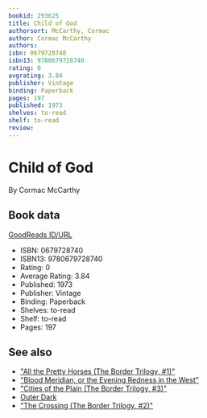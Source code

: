 ```yaml
---
bookid: 293625
title: Child of God
authorsort: McCarthy, Cormac
author: Cormac McCarthy
authors: 
isbn: 0679728740
isbn13: 9780679728740
rating: 0
avgrating: 3.84
publisher: Vintage
binding: Paperback
pages: 197
published: 1973
shelves: to-read
shelf: to-read
review: 
---
```


# Child of God

By Cormac McCarthy

## Book data

[GoodReads ID/URL](https://www.goodreads.com/book/show/293625)

- ISBN: 0679728740
- ISBN13: 9780679728740
- Rating: 0
- Average Rating: 3.84
- Published: 1973
- Publisher: Vintage
- Binding: Paperback
- Shelves: to-read
- Shelf: to-read
- Pages: 197


## See also

- ["All the Pretty Horses (The Border Trilogy, #1)"](All_the_Pretty_Horses_The_Border_Trilogy__1.md)
- ["Blood Meridian, or the Evening Redness in the West"](Blood_Meridian__or_the_Evening_Redness_in_the_West.md)
- ["Cities of the Plain (The Border Trilogy, #3)"](Cities_of_the_Plain_The_Border_Trilogy__3.md)
- [Outer Dark](Outer_Dark.md)
- ["The Crossing (The Border Trilogy, #2)"](The_Crossing_The_Border_Trilogy__2.md)
